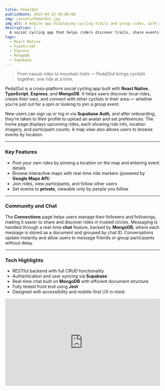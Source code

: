 ```yaml
---
title: PedalOut
publishDate: 2025-04-15 00:00:00
img: /assets/PedalOut.jpg
img_alt: A mobile app displaying cycling trails and group rides, with a scenic trail map in the background
description: |
  A social cycling app that helps riders discover trails, share events, and connect with others — built with React Native and MongoDB.
tags:
  - React Native
  - TypeScript
  - Express
  - MongoDB
  - Supabase
---
```

> From casual rides to mountain trails — PedalOut brings cyclists together, one ride at a time.

PedalOut is a cross-platform social cycling app built with **React Native**, **TypeScript**, **Express**, and **MongoDB**. It helps users discover local rides, create their own, and connect with other cyclists in their area — whether you're just out for a spin or looking to join a group event.

New users can sign up or log in via **Supabase Auth**, and after onboarding, they’re taken to their profile to upload an avatar and set preferences. The home page displays upcoming rides, each showing ride info, location imagery, and participant counts. A map view also allows users to browse events by location.

---

### Key Features

- Post your own rides by pinning a location on the map and entering event details
- Browse interactive maps with real-time ride markers (powered by **Google Maps API**)
- Join rides, view participants, and follow other users
- Set events to **private**, viewable only by people you follow

---

### Community and Chat

The **Connections** page helps users manage their followers and followings, making it easier to share and discover rides in trusted circles. Messaging is handled through a real-time **chat** feature, backed by **MongoDB**, where each message is stored as a document and grouped by chat ID. Conversations update instantly and allow users to message friends or group participants without delay.

---

### Tech Highlights

- RESTful backend with full CRUD functionality
- Authentication and user syncing via **Supabase**
- Real-time chat built on **MongoDB** with efficient document structure
- Fully tested front end using **Jest**
- Designed with accessibility and mobile-first UX in mind

<div style="padding:56.25% 0 0 0;position:relative;">
  <iframe 
    src="https://player.vimeo.com/video/1080116140?h=a1233010a7&badge=0&autopause=0&player_id=0&app_id=58479"
    frameborder="0" 
    allow="autoplay; fullscreen; picture-in-picture; clipboard-write; encrypted-media"
    style="position:absolute;top:0;left:0;width:100%;height:100%;"
    title="PedalOut Presentation"
  ></iframe>
</div>